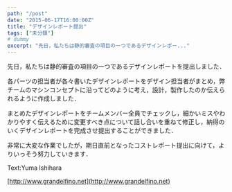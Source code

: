 ```yaml
---
path: "/post"
date: "2015-06-17T16:00:00Z"
title: "デザインレポート提出"
tags: ["未分類"]
# dummy
excerpt: "先日，私たちは静的審査の項目の一つであるデザインレポー..."
---
```




[](17-1.jpg)

先日，私たちは静的審査の項目の一つであるデザインレポートを提出しました．

各パーツの担当者が各々書いたデザインレポートをデザイン担当者がまとめ，弊チームのマシンコンセプトに沿ってどのように考え，設計，製作したのか伝えられるように作成しました．

まとめたデザインレポートをチームメンバー全員でチェックし，細かいミスやわかりやすく伝えるために変更すべき点について話し合いを重ねて修正し，納得のいくデザインレポートを完成させ提出することができました．

非常に大変な作業でしたが，期日直前となったコストレポート提出に向けて，よりいっそう努力していきます．

Text:Yuma Ishihara

[http://www.grandelfino.net](http://www.grandelfino.net)

